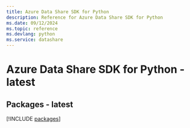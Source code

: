 ```yaml
---
title: Azure Data Share SDK for Python
description: Reference for Azure Data Share SDK for Python
ms.date: 09/12/2024
ms.topic: reference
ms.devlang: python
ms.service: datashare
---
```

# Azure Data Share SDK for Python - latest
## Packages - latest
[!INCLUDE [packages](data-share-index.md)]